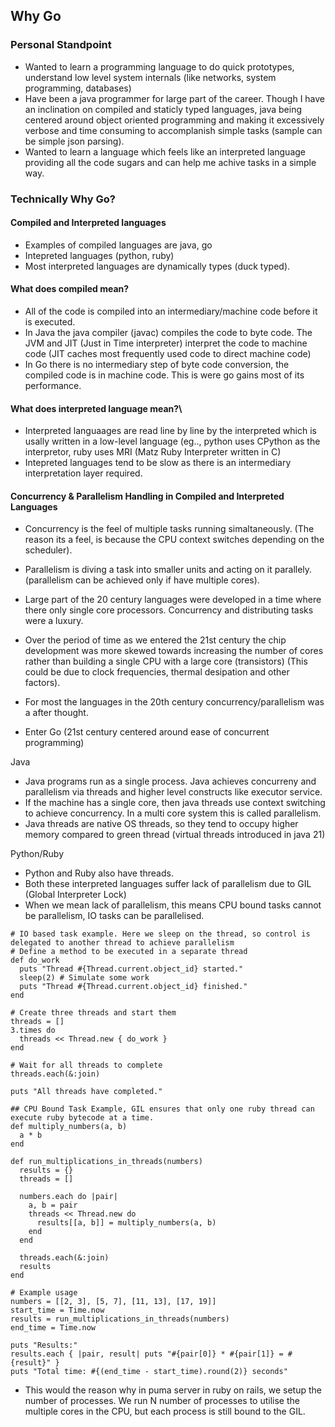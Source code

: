 ## Why Go

### Personal Standpoint

* Wanted to learn a programming language to do quick prototypes, understand low level system internals (like networks, system programming, databases)
* Have been a java programmer for large part of the career. Though I have an inclination on compiled and staticly typed languages, java being centered around object oriented programming and making it excessively verbose and time consuming to accomplanish simple tasks (sample can be simple json parsing).
* Wanted to learn a language which feels like an interpreted language providing all the code sugars and can help me achive tasks in a simple way.


### Technically Why Go?

#### Compiled and Interpreted languages

* Examples of compiled languages are java, go
* Intepreted languages (python, ruby)
* Most interpreted languages are dynamically types (duck typed).

#### What does compiled mean?
* All of the code is compiled into an intermediary/machine code before it is executed.
* In Java the java compiler (javac) compiles the code to byte code. The JVM and JIT (Just in Time interpreter) interpret the code to machine code (JIT caches most frequently used code to direct machine code)
* In Go there is no intermediary step of byte code conversion, the compiled code is in machine code. This is were go gains most of its performance.

#### What does interpreted language mean?\

* Interpreted languaages are read line by line by the interpreted which is usally written in a low-level language (eg.., python uses CPython as the interpretor, ruby uses MRI (Matz Ruby Interpreter written in C)
* Intepreted languages tend to be slow as there is an intermediary interpretation layer required.

#### Concurrency & Parallelism Handling in Compiled and Interpreted Languages

* Concurrency is the feel of multiple tasks running simaltaneously. (The reason its a feel, is because the CPU context switches depending on the scheduler).
* Parallelism is diving a task into smaller units and acting on it parallely. (parallelism can be achieved only if have multiple cores).

* Large part of the 20 century languages were developed in a time where there only single core processors. Concurrency and distributing tasks were a luxury.
* Over the period of time as we entered the 21st century the chip development was more skewed towards increasing the number of cores rather than building a single CPU with a large core (transistors) (This could be due to clock frequencies, thermal desipation and other factors).
* For most the languages in the 20th century concurrency/parallelism was a after thought.
* Enter Go (21st century centered around ease of concurrent programming)


Java
* Java programs run as a single process. Java achieves concurreny and parallelism via threads and higher level constructs like executor service.
* If the machine has a single core, then java threads use context switching to achieve concurrency. In a multi core system this is called parallelism.
* Java threads are native OS threads, so they tend to occupy higher memory compared to green thread (virtual threads introduced in java 21)

Python/Ruby

* Python and Ruby also have threads.
* Both these interpreted languages suffer lack of parallelism due to GIL (Global Interpreter Lock)
* When we mean lack of parallelism, this means CPU bound tasks cannot be parallelism, IO tasks can be parallelised.

```
# IO based task example. Here we sleep on the thread, so control is delegated to another thread to achieve parallelism
# Define a method to be executed in a separate thread
def do_work
  puts "Thread #{Thread.current.object_id} started."
  sleep(2) # Simulate some work
  puts "Thread #{Thread.current.object_id} finished."
end

# Create three threads and start them
threads = []
3.times do
  threads << Thread.new { do_work }
end

# Wait for all threads to complete
threads.each(&:join)

puts "All threads have completed."
```

```
## CPU Bound Task Example, GIL ensures that only one ruby thread can execute ruby bytecode at a time.
def multiply_numbers(a, b)
  a * b
end

def run_multiplications_in_threads(numbers)
  results = {}
  threads = []

  numbers.each do |pair|
    a, b = pair
    threads << Thread.new do
      results[[a, b]] = multiply_numbers(a, b)
    end
  end

  threads.each(&:join)
  results
end

# Example usage
numbers = [[2, 3], [5, 7], [11, 13], [17, 19]]
start_time = Time.now
results = run_multiplications_in_threads(numbers)
end_time = Time.now

puts "Results:"
results.each { |pair, result| puts "#{pair[0]} * #{pair[1]} = #{result}" }
puts "Total time: #{(end_time - start_time).round(2)} seconds"

````
* This would the reason why in puma server in ruby on rails, we setup the number of processes. We run N number of processes to utilise the multiple cores in the CPU, but each process is still bound to the GIL.

